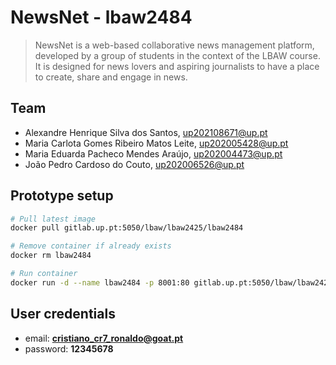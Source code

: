 # NewsNet - lbaw2484

> NewsNet is a web-based collaborative news management platform, developed by a group of students in the context of the LBAW course. It is designed for news lovers and aspiring journalists to have a place to create, share and engage in news.

## Team

* Alexandre Henrique Silva dos Santos, up202108671@up.pt
* Maria Carlota Gomes Ribeiro Matos Leite, up202005428@up.pt
* Maria Eduarda Pacheco Mendes Araújo, up202004473@up.pt
* João Pedro Cardoso do Couto, up202006526@up.pt

## Prototype setup
```sh
# Pull latest image
docker pull gitlab.up.pt:5050/lbaw/lbaw2425/lbaw2484

# Remove container if already exists
docker rm lbaw2484

# Run container
docker run -d --name lbaw2484 -p 8001:80 gitlab.up.pt:5050/lbaw/lbaw2425/lbaw2484
```


## User credentials
* email: **cristiano_cr7_ronaldo@goat.pt**
* password: **12345678**